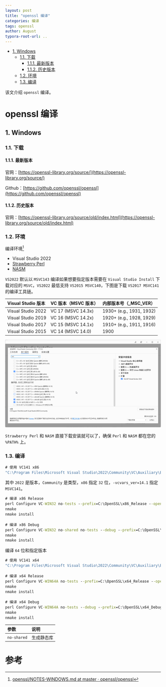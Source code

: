 ```yaml
---
layout: post
title: "openssl 编译"
categories: 编译
tags: openssl
author: August
typora-root-url: ..
---
```




- [1. Windows](#1-windows)
  - [1.1. 下载](#11-下载)
    - [1.1.1. 最新版本](#111-最新版本)
    - [1.1.2. 历史版本](#112-历史版本)
  - [1.2. 环境](#12-环境)
  - [1.3. 编译](#13-编译)




该文介绍 `openssl` 编译。



# openssl 编译



## 1. Windows

### 1.1. 下载

#### 1.1.1. 最新版本

官网：[https://openssl-library.org/source/](https://openssl-library.org/source/)

Github：[https://github.com/openssl/openssl](https://github.com/openssl/openssl)

#### 1.1.2. 历史版本

官网：[https://openssl-library.org/source/old/index.html](https://openssl-library.org/source/old/index.html)

### 1.2. 环境

编译环境[^1]

- Visual Studio 2022
- [Strawberry Perl](https://strawberryperl.com/)
- [NASM](https://www.nasm.us/)

`VS2022` 默认以 `MSVC143` 编译如果想要指定版本需要在 `Visual Studio Install` 下载对应的 `MSVC`，`VS2022` 最低支持 `VS2015 MSVC140`，下图是下载 `VS2017 MSVC141` 的编译工具链。

| Visual Studio 版本 | VC 版本（MSVC 版本） | 内部版本号（_MSC_VER）   |
| :----------------- | :------------------- | :----------------------- |
| Visual Studio 2022 | VC 17 (MSVC 14.3x)   | 1930+ (e.g., 1931, 1932) |
| Visual Studio 2019 | VC 16 (MSVC 14.2x)   | 1920+ (e.g., 1928, 1929) |
| Visual Studio 2017 | VC 15 (MSVC 14.1x)   | 1910+ (e.g., 1911, 1916) |
| Visual Studio 2015 | VC 14 (MSVC 14.0)    | 1900                     |

![](/media/image/2025-03-04-openssl编译/vs2022_install.png)

`Strawberry Perl` 和 `NASM` 直接下载安装就可以了，确保 `Perl` 和 `NASM` 都在您的 `%PATH%` 上。

### 1.3. 编译

```bat
# 使用 VC141 x86
"C:\Program Files\Microsoft Visual Studio\2022\Community\VC\Auxiliary\Build\vcvarsall.bat" x86 -vcvars_ver=14.1
```

其中 `2022` 是版本，`Community` 是类型，`x86` 指定 `32` 位，`-vcvars_ver=14.1` 指定 `MSVC141`。

```bat
# 编译 x86 Release
perl Configure VC-WIN32 no-tests --prefix=C:\OpenSSL\x86_Release --openssldir=C:\OpenSSL\x86_Release
nmake
nmake install

# 编译 x86 Debug
perl Configure VC-WIN32 no-shared no-tests --debug --prefix=C:\OpenSSL\x86_Debug --openssldir=C:\OpenSSL\x86_Debug
nmake
nmake install
```

编译 `64` 位和指定版本

```bat
# 使用 VC141 x64
"C:\Program Files\Microsoft Visual Studio\2022\Community\VC\Auxiliary\Build\vcvarsall.bat" x64 -vcvars_ver=14.1

# 编译 x64 Release
perl Configure VC-WIN64A no-tests --prefix=C:\OpenSSL\x64_Release --openssldir=C:\OpenSSL\x64_Release
nmake
nmake install

# 编译 x64 Debug
perl Configure VC-WIN64A no-tests --debug --prefix=C:\OpenSSL\x64_Debug --openssldir=C:\OpenSSL\x64_Debug
nmake
nmake install
```

| 参数        | 说明       |
| :---------- | :--------- |
| `no-shared` | 生成静态库 |



# 参考

[^1]: [openssl/NOTES-WINDOWS.md at master · openssl/openssl](https://github.com/openssl/openssl/blob/master/NOTES-WINDOWS.md)
